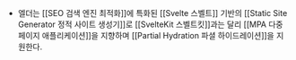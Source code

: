 - 엘더는 [[SEO 검색 엔진 최적화]]에 특화된 [[Svelte 스벨트]] 기반의 [[Static Site Generator 정적 사이트 생성기]]로 [[SvelteKit 스벨트킷]]과는 달리 [[MPA 다중 페이지 애플리케이션]]을 지향하며 [[Partial Hydration 파셜 하이드레이션]]을 지원한다.